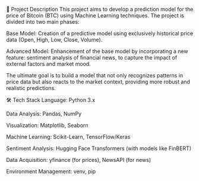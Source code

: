 📜 Project Description
This project aims to develop a prediction model for the price of Bitcoin (BTC) using Machine Learning techniques. The project is divided into two main phases:

Base Model: Creation of a predictive model using exclusively historical price data (Open, High, Low, Close, Volume).

Advanced Model: Enhancement of the base model by incorporating a new feature: sentiment analysis of financial news, to capture the impact of external factors and market mood.

The ultimate goal is to build a model that not only recognizes patterns in price data but also reacts to the market context, providing more robust and realistic predictions.

🛠️ Tech Stack
Language: Python 3.x

Data Analysis: Pandas, NumPy

Visualization: Matplotlib, Seaborn

Machine Learning: Scikit-Learn, TensorFlow/Keras

Sentiment Analysis: Hugging Face Transformers (with models like FinBERT)

Data Acquisition: yfinance (for prices), NewsAPI (for news)

Environment Management: venv, pip